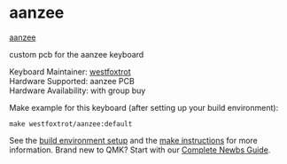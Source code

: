# aanzee

[aanzee](https://cablecardesigns.co/portfolio-posts/aanzee)

custom pcb for the aanzee keyboard

 Keyboard Maintainer: [westfoxtrot](https://github.com/westfoxtrot)  
 Hardware Supported: aanzee PCB  
 Hardware Availability: with group buy 

Make example for this keyboard (after setting up your build environment):

    make westfoxtrot/aanzee:default

See the [build environment setup](https://docs.qmk.fm/#/getting_started_build_tools) and the [make instructions](https://docs.qmk.fm/#/getting_started_make_guide) for more information. Brand new to QMK? Start with our [Complete Newbs Guide](https://docs.qmk.fm/#/newbs).
